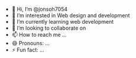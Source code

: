 - 👋 Hi, I’m @jonsoh7054
- 👀 I’m interested in Web design and development 
- 🌱 I’m currently learning web development 
- 💞️ I’m looking to collaborate on 
- 📫 How to reach me ...
- 😄 Pronouns: ...
- ⚡ Fun fact: ...

<!---
jonsoh7054/jonsoh7054 is a ✨ special ✨ repository because its `README.md` (this file) appears on your GitHub profile.
You can click the Preview link to take a look at your changes.
--->

